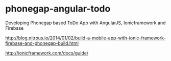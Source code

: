 phonegap-angular-todo
=====================

Developing Phonegap based ToDo App with AngularJS, Ionicframework and Firebase

http://blog.nitrous.io/2014/01/02/build-a-mobile-app-with-ionic-framework-firebase-and-phonegap-build.html

http://ionicframework.com/docs/guide/
